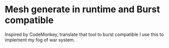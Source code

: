 # Mesh generate in runtime and Burst compatible
Inspired by CodeMonkey, translate that tool to burst compatible
I use this to implement my fog of war system.
